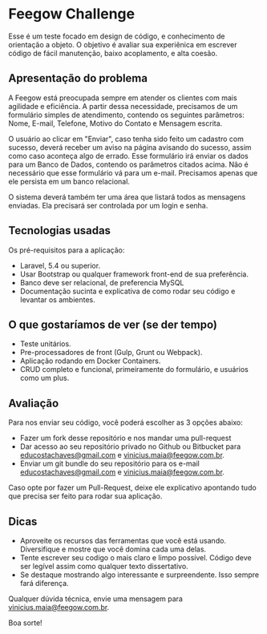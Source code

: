 # Feegow Challenge

Esse é um teste focado em design de código, e conhecimento de orientação a objeto. O objetivo é avaliar sua experiênica em escrever código de fácil manutenção, baixo acoplamento, e alta coesão.

## Apresentação do problema

A Feegow está preocupada sempre em atender os clientes com mais agilidade e eficiência. A partir dessa necessidade, precisamos de um formulário simples de atendimento, contendo os seguintes parâmetros: Nome, E-mail, Telefone, Motivo do Contato e Mensagem escrita. 

O usuário ao clicar em "Enviar", caso tenha sido feito um cadastro com sucesso, deverá receber um aviso na página avisando do sucesso, assim como caso aconteça algo de errado. Esse formulário irá enviar os dados para um Banco de Dados, contendo os parâmetros citados acima. Não é necessário que esse formulário vá para um e-mail. Precisamos apenas que ele persista em um banco relacional.

O sistema deverá também ter uma área que listará todos as mensagens enviadas. Ela precisará ser controlada por um login e senha.

## Tecnologias usadas

Os pré-requisitos para a aplicação:

- Laravel, 5.4 ou superior.
- Usar Bootstrap ou qualquer framework front-end de sua preferência.
- Banco deve ser relacional, de preferencia MySQL
- Documentação sucinta e explicativa de como rodar seu código e levantar os ambientes.

## O que gostaríamos de ver (se der tempo)

- Teste unitários.
- Pre-processadores de front (Gulp, Grunt ou Webpack).
- Aplicação rodando em Docker Containers.
- CRUD completo e funcional, primeiramente do formulário, e usuários como um plus.

## Avaliação

Para nos enviar seu código, você poderá escolher as 3 opções abaixo:

- Fazer um fork desse repositório e nos mandar uma pull-request
- Dar acesso ao seu repositório privado no Github ou Bitbucket para educostachaves@gmail.com e vinicius.maia@feegow.com.br.
- Enviar um git bundle do seu repositório para os e-mail educostachaves@gmail.com e vinicius.maia@feegow.com.br.

Caso opte por fazer um Pull-Request, deixe ele explicativo apontando tudo que precisa ser feito para rodar sua aplicação. 

## Dicas

- Aproveite os recursos das ferramentas que você está usando. Diversifique e mostre que você domina cada uma delas.
- Tente escrever seu codigo o mais claro e limpo possível. Código deve ser legível assim como qualquer texto dissertativo.
- Se destaque mostrando algo interessante e surpreendente. Isso sempre fará diferença.

Qualquer dúvida técnica, envie uma mensagem para vinicius.maia@feegow.com.br.

Boa sorte!
